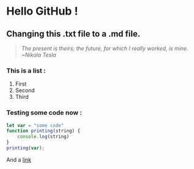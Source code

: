 # Hello GitHub !
## Changing this .txt file to a .md file.


> *The present is theirs; the future, for which I really worked, is mine.*
> *~Nikola Tesla*

### This is a list :
1. First
2. Second
3. Third

### Testing some code now :
```javascript
let var = "some code"
function printing(string) {
    console.log(string)
}
printing(var);
```
And a [link](https://www.quiet-corner.com/wp-content/uploads/2018/03/Top-15-Most-Beautiful-Fish-in-the-World-11.jpg)
